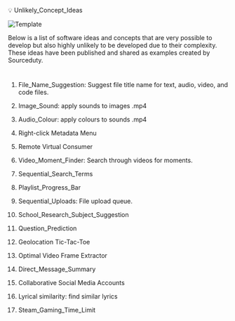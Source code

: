 💡 Unlikely_Concept_Ideas

![Template](https://github.com/sourceduty/Unlikely_Concept_Ideas/assets/123030236/d8033788-1d13-4b93-881b-8580d8a1fadf)

Below is a list of software ideas and concepts that are very possible to develop but also highly unlikely to be developed due to their complexity. These ideas have been published and shared as examples created by Sourceduty.

#

1. File_Name_Suggestion: Suggest file title name for text, audio, video, and code files.

2. Image_Sound: apply sounds to images .mp4

3. Audio_Colour: apply colours to sounds .mp4

4. Right-click Metadata Menu

5. Remote Virtual Consumer

6. Video_Moment_Finder: Search through videos for moments.

7. Sequential_Search_Terms

8. Playlist_Progress_Bar

9. Sequential_Uploads: File upload queue.

10. School_Research_Subject_Suggestion

11. Question_Prediction

12. Geolocation Tic-Tac-Toe

13. Optimal Video Frame Extractor

14. Direct_Message_Summary

15. Collaborative Social Media Accounts

16. Lyrical similarity: find similar lyrics

17. Steam_Gaming_Time_Limit

#
